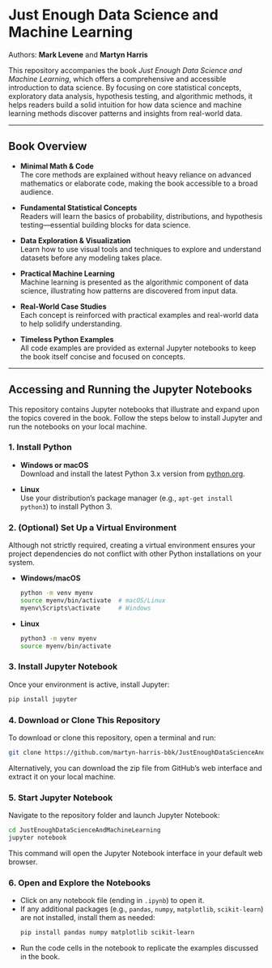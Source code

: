 
# Just Enough Data Science and Machine Learning

Authors: **Mark Levene** and **Martyn Harris**

This repository accompanies the book *Just Enough Data Science and Machine Learning*, which offers a comprehensive and accessible introduction to data science. By focusing on core statistical concepts, exploratory data analysis, hypothesis testing, and algorithmic methods, it helps readers build a solid intuition for how data science and machine learning methods discover patterns and insights from real-world data.

---

## Book Overview

- **Minimal Math & Code**  
  The core methods are explained without heavy reliance on advanced mathematics or elaborate code, making the book accessible to a broad audience.

- **Fundamental Statistical Concepts**  
  Readers will learn the basics of probability, distributions, and hypothesis testing—essential building blocks for data science.

- **Data Exploration & Visualization**  
  Learn how to use visual tools and techniques to explore and understand datasets before any modeling takes place.

- **Practical Machine Learning**  
  Machine learning is presented as the algorithmic component of data science, illustrating how patterns are discovered from input data.

- **Real-World Case Studies**  
  Each concept is reinforced with practical examples and real-world data to help solidify understanding.

- **Timeless Python Examples**  
  All code examples are provided as external Jupyter notebooks to keep the book itself concise and focused on concepts.

---

## Accessing and Running the Jupyter Notebooks

This repository contains Jupyter notebooks that illustrate and expand upon the topics covered in the book. Follow the steps below to install Jupyter and run the notebooks on your local machine.

### 1. Install Python

- **Windows or macOS**  
  Download and install the latest Python 3.x version from [python.org](https://www.python.org/downloads/).

- **Linux**  
  Use your distribution’s package manager (e.g., `apt-get install python3`) to install Python 3.

### 2. (Optional) Set Up a Virtual Environment

Although not strictly required, creating a virtual environment ensures your project dependencies do not conflict with other Python installations on your system.

- **Windows/macOS**  
  ```bash
  python -m venv myenv
  source myenv/bin/activate  # macOS/Linux
  myenv\Scripts\activate     # Windows
  ```

- **Linux**  
  ```bash
  python3 -m venv myenv
  source myenv/bin/activate
  ```

### 3. Install Jupyter Notebook

Once your environment is active, install Jupyter:
```bash
pip install jupyter
```

### 4. Download or Clone This Repository

To download or clone this repository, open a terminal and run:
```bash
git clone https://github.com/martyn-harris-bbk/JustEnoughDataScienceAndMachineLearning.git
```
Alternatively, you can download the zip file from GitHub’s web interface and extract it on your local machine.

### 5. Start Jupyter Notebook

Navigate to the repository folder and launch Jupyter Notebook:
```bash
cd JustEnoughDataScienceAndMachineLearning
jupyter notebook
```
This command will open the Jupyter Notebook interface in your default web browser.

### 6. Open and Explore the Notebooks

- Click on any notebook file (ending in `.ipynb`) to open it.  
- If any additional packages (e.g., `pandas`, `numpy`, `matplotlib`, `scikit-learn`) are not installed, install them as needed:
  ```bash
  pip install pandas numpy matplotlib scikit-learn
  ```
- Run the code cells in the notebook to replicate the examples discussed in the book.
